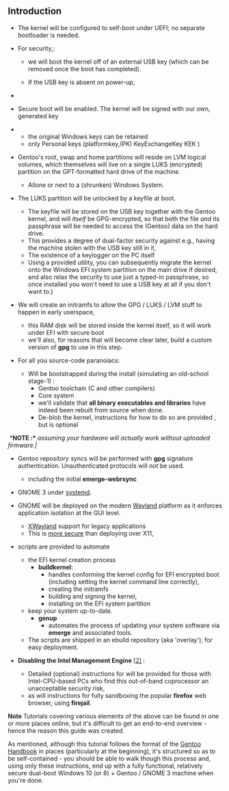 ## Introduction

- The kernel will be configured to self-boot under UEFI; no separate bootloader is needed.

- For security,:
  
  - we will boot the kernel off of an external USB key (which can be removed once the boot has completed).
  
  - If the USB key is absent on power-up,

- 

- Secure boot will be enabled. The kernel will be signed with our own, generated key

- - the original Windows keys can be retained
  - only Personal keys (platformkey,(PK) KeyExchangeKey KEK )

- Gentoo's root, swap and home partitions will reside on LVM logical volumes, which themselves will live on a single LUKS (encrypted) partition on the GPT-formatted hard drive of the machine.
  
  - Allone or next to a (shrunken) Windows System.

- The LUKS partition will be unlocked by a keyfile at boot.
  
  - The keyfile will be stored on the USB key together with the Gentoo kernel, and will *itself* be GPG-encrypted, so that both the file *and* its passphrase will be needed to access the (Gentoo) data on the hard drive.
  - This provides a degree of dual-factor security against e.g., having the machine stolen with the USB key still in it,
  - The existence of a keylogger on the PC itself
  - Using a provided utility, you can subsequently migrate the kernel onto the Windows EFI system partition on the main drive if desired, and also relax the security to use just a typed-in passphrase, so once installed you won't need to use a USB key at all if you don't want to.)

- We will create an initramfs to allow the GPG / LUKS / LVM stuff to happen in early userspace,
  
  - this RAM disk will be stored inside the kernel itself, so it will work under EFI with secure boot
  - we'll also, for reasons that will become clear later, build a custom version of **gpg** to use in this step.

- For all you source-code paranoiacs:
  
  - Will be bootstrapped during the install (simulating an old-school stage-1) :
    - Gentoo toolchain (C and other compilers)
    - Core system
    - we'll validate that **all binary executables and libraries** have indeed been rebuilt from source when done.
    - De-blob the kernel, instructions for how to do so are provided , but is optional

​                  ***NOTE :\*** *assuming your hardware will actually work without uploaded firmware.|*

- Gentoo repository syncs will be performed with **gpg** signature authentication. Unauthenticated protocols will *not* be used.
  
  - including the initial **emerge-webrsync**

- GNOME 3 under [systemd](https://wiki.gentoo.org/wiki/Systemd).

- GNOME will be deployed on the modern [Wayland](https://en.wikipedia.org/wiki/Wayland_(display_server_protocol)) platform as it enforces application isolation at the GUI level.
  
  - [XWayland](https://wayland.freedesktop.org/xserver.html) support for legacy applications
  - This is [more secure](https://wiki.gentoo.org/wiki/User:Sakaki/Sakaki's_EFI_Install_Guide/Sandboxing_the_Firefox_Browser_with_Firejail#x11_vulnerability) than deploying over X11,

- scripts are provided to automate
  
  - the EFI kernel creation process
    - **buildkernel**:
      - handles conforming the kernel config for EFI encrypted boot (including setting the kernel command line correctly),
      - creating the initramfs
      - building and signing the kernel,
      - installing on the EFI system partition
  - keep your system up-to-date.
    - **genup**
      - automates the process of updating your system software via **emerge** and associated tools.
  - The scripts are shipped in an ebuild repository (aka 'overlay'), for easy deployment.

- **Disabling the Intel Management Engine** [[2\]](https://wiki.gentoo.org/wiki/User:Sakaki/Sakaki's_EFI_Install_Guide#cite_note-2) :
  
  - Detailed (optional) instructions for will be provided for those with Intel-CPU-based PCs who find this out-of-band coprocessor an unacceptable security risk,
  - as will instructions for fully sandboxing the popular **firefox** web browser, using **firejail**.

**Note** Tutorials covering various elements of the above can be found in one or more places online, but it's difficult to get an end-to-end overview - hence the reason this guide was created.

As mentioned, although this tutorial follows the format of the [Gentoo Handbook](https://wiki.gentoo.org/wiki/Handbook:AMD64) in places (particularly at the beginning), it's structured so as to be self-contained - you should be able to walk though this process and, using only these instructions, end up with a fully functional, relatively secure dual-boot Windows 10 (or 8) + Gentoo / GNOME 3 machine when you're done.
